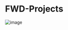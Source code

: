 # FWD-Projects

![image](https://user-images.githubusercontent.com/73348912/195423550-5675af30-d17b-44e1-a0db-46dd16366931.png)
